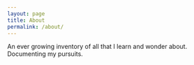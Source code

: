 ```yaml
---
layout: page
title: About
permalink: /about/
---
```


An ever growing inventory of all that I learn and wonder about. 
Documenting my pursuits.



